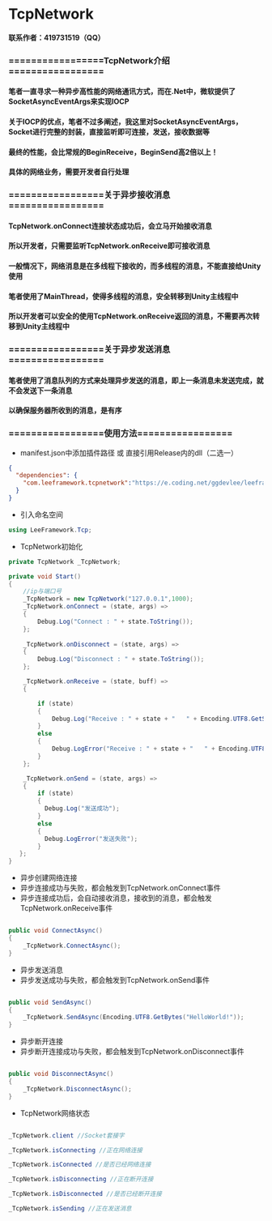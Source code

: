 # TcpNetwork

**联系作者：419731519（QQ）**

### =================TcpNetwork介绍=================
#### 笔者一直寻求一种异步高性能的网络通讯方式，而在.Net中，微软提供了SocketAsyncEventArgs来实现IOCP
#### 关于IOCP的优点，笔者不过多阐述，我这里对SocketAsyncEventArgs，Socket进行完整的封装，直接监听即可连接，发送，接收数据等
#### 最终的性能，会比常规的BeginReceive，BeginSend高2倍以上！
#### 具体的网络业务，需要开发者自行处理

### =================关于异步接收消息=================
#### TcpNetwork.onConnect连接状态成功后，会立马开始接收消息
#### 所以开发者，只需要监听TcpNetwork.onReceive即可接收消息
#### 一般情况下，网络消息是在多线程下接收的，而多线程的消息，不能直接给Unity使用
#### 笔者使用了MainThread，使得多线程的消息，安全转移到Unity主线程中
#### 所以开发者可以安全的使用TcpNetwork.onReceive返回的消息，不需要再次转移到Unity主线程中

### =================关于异步发送消息=================
#### 笔者使用了消息队列的方式来处理异步发送的消息，即上一条消息未发送完成，就不会发送下一条消息
#### 以确保服务器所收到的消息，是有序

### =================使用方法=================
- manifest.json中添加插件路径 或 直接引用Release内的dll（二选一）
```json
{
  "dependencies": {
	"com.leeframework.tcpnetwork":"https://e.coding.net/ggdevlee/leeframework/TcpNetwork.git#1.0.1"
  }
}
```

- 引入命名空间
```csharp
using LeeFramework.Tcp;
```

- TcpNetwork初始化
```csharp
private TcpNetwork _TcpNetwork;

private void Start()
{    
	//ip与端口号
    _TcpNetwork = new TcpNetwork("127.0.0.1",1000);
    _TcpNetwork.onConnect = (state, args) =>
    {
        Debug.Log("Connect : " + state.ToString());
    };
    
    _TcpNetwork.onDisconnect = (state, args) =>
    {
        Debug.Log("Disconnect : " + state.ToString());
    };

    _TcpNetwork.onReceive = (state, buff) =>
    {

        if (state)
        {
            Debug.Log("Receive : " + state + "   " + Encoding.UTF8.GetString(buff));
        }
        else
        {
            Debug.LogError("Receive : " + state + "   " + Encoding.UTF8.GetString(buff));
        }
    };

    _TcpNetwork.onSend = (state, args) =>
    {
        if (state)
        {
          Debug.Log("发送成功");
        }
        else
        {
          Debug.LogError("发送失败");
        }
   };
}        
```

- 异步创建网络连接
- 异步连接成功与失败，都会触发到TcpNetwork.onConnect事件
- 异步连接成功后，会自动接收消息，接收到的消息，都会触发TcpNetwork.onReceive事件
```csharp

public void ConnectAsync()
{
    _TcpNetwork.ConnectAsync();
}

```

- 异步发送消息
- 异步发送成功与失败，都会触发到TcpNetwork.onSend事件
```csharp

public void SendAsync()
{
    _TcpNetwork.SendAsync(Encoding.UTF8.GetBytes("HelloWorld!"));
}

```

- 异步断开连接
- 异步断开连接成功与失败，都会触发到TcpNetwork.onDisconnect事件

```csharp

public void DisconnectAsync()
{
    _TcpNetwork.DisconnectAsync();
}

```

- TcpNetwork网络状态
```csharp

_TcpNetwork.client //Socket套接字

_TcpNetwork.isConnecting //正在网络连接

_TcpNetwork.isConnected //是否已经网络连接

_TcpNetwork.isDisconnecting //正在断开连接

_TcpNetwork.isDisconnected //是否已经断开连接

_TcpNetwork.isSending //正在发送消息

```
        